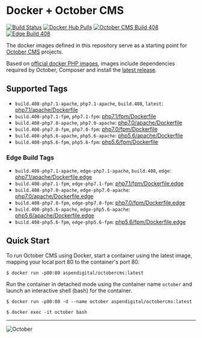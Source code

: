 # Docker + October CMS

[![Build Status](https://travis-ci.org/aspendigital/docker-octobercms.svg?branch=master)](https://travis-ci.org/aspendigital/docker-octobercms) [![Docker Hub Pulls](https://img.shields.io/docker/pulls/aspendigital/octobercms.svg)](https://hub.docker.com/r/aspendigital/octobercms/) [![October CMS Build 408](https://img.shields.io/badge/October%20CMS%20Build-408-red.svg)](https://octobercms.com/changelog) [![Edge Build 408](https://img.shields.io/badge/Edge%20Build-408-lightgrey.svg)](https://octobercms.com/changelog)

The docker images defined in this repository serve as a starting point for [October CMS](https://octobercms.com) projects.

Based on [official docker PHP images](https://github.com/docker-library/php), images include dependencies required by October, Composer and install the [latest release](https://octobercms.com/changelog).

## Supported Tags

- `build.408-php7.1-apache`, `php7.1-apache`, `build.408`, `latest`: [php7.1/apache/Dockerfile](https://github.com/aspendigital/docker-octobercms/blob/master/php7.1/apache/Dockerfile)
- `build.408-php7.1-fpm`, `php7.1-fpm`: [php7.1/fpm/Dockerfile](https://github.com/aspendigital/docker-octobercms/blob/master/php7.1/fpm/Dockerfile)
- `build.408-php7.0-apache`, `php7.0-apache`: [php7.0/apache/Dockerfile](https://github.com/aspendigital/docker-octobercms/blob/master/php7.0/apache/Dockerfile)
- `build.408-php7.0-fpm`, `php7.0-fpm`: [php7.0/fpm/Dockerfile](https://github.com/aspendigital/docker-octobercms/blob/master/php7.0/fpm/Dockerfile)
- `build.408-php5.6-apache`, `php5.6-apache`: [php5.6/apache/Dockerfile](https://github.com/aspendigital/docker-octobercms/blob/master/php5.6/apache/Dockerfile)
- `build.408-php5.6-fpm`, `php5.6-fpm`: [php5.6/fpm/Dockerfile](https://github.com/aspendigital/docker-octobercms/blob/master/php5.6/fpm/Dockerfile)


### Edge Build Tags

- `build.408-php7.1-apache`, `edge-php7.1-apache`, `build.408`, `edge`: [php7.1/apache/Dockerfile.edge](https://github.com/aspendigital/docker-octobercms/blob/master/php7.1/apache/Dockerfile.edge)
- `build.408-php7.1-fpm`, `edge-php7.1-fpm`: [php7.1/fpm/Dockerfile.edge](https://github.com/aspendigital/docker-octobercms/blob/master/php7.1/fpm/Dockerfile.edge)
- `build.408-php7.0-apache`, `edge-php7.0-apache`: [php7.0/apache/Dockerfile.edge](https://github.com/aspendigital/docker-octobercms/blob/master/php7.0/apache/Dockerfile.edge)
- `build.408-php7.0-fpm`, `edge-php7.0-fpm`: [php7.0/fpm/Dockerfile.edge](https://github.com/aspendigital/docker-octobercms/blob/master/php7.0/fpm/Dockerfile.edge)
- `build.408-php5.6-apache`, `edge-php5.6-apache`: [php5.6/apache/Dockerfile.edge](https://github.com/aspendigital/docker-octobercms/blob/master/php5.6/apache/Dockerfile.edge)
- `build.408-php5.6-fpm`, `edge-php5.6-fpm`: [php5.6/fpm/Dockerfile.edge](https://github.com/aspendigital/docker-octobercms/blob/master/php5.6/fpm/Dockerfile.edge)

## Quick Start

To run October CMS using Docker, start a container using the latest image, mapping your local port 80 to the container's port 80:

```shell
$ docker run -p80:80 aspendigital/octobercms:latest
```


Run the container in detached mode using the container name `october` and launch an interactive shell (bash) for the container.


```shell
$ docker run -p80:80 -d --name october aspendigital/octobercms:latest

$ docker exec -it october bash
```
---

![October](https://raw.githubusercontent.com/aspendigital/docker-octobercms/master/aspendigital-octobercms-docker-logo.png)
